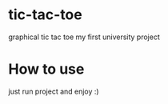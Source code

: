 # tic-tac-toe
graphical tic tac toe
my first university project


# How to use
just run project and enjoy :)
